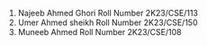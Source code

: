 1) Najeeb Ahmed Ghori Roll Number 2K23/CSE/113
2) Umer Ahmed sheikh Roll Number 2K23/CSE/150
3) Muneeb Ahmed Roll Number 2K23/CSE/108
